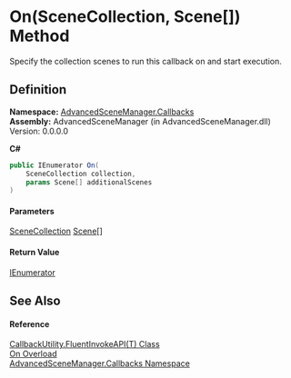 # On(SceneCollection, Scene\[]) Method

Specify the collection scenes to run this callback on and start execution.

## Definition

**Namespace:** [AdvancedSceneManager.Callbacks](N_AdvancedSceneManager_Callbacks.md)\
**Assembly:** AdvancedSceneManager (in AdvancedSceneManager.dll) Version: 0.0.0.0

**C#**

```c#
public IEnumerator On(
	SceneCollection collection,
	params Scene[] additionalScenes
)
```

#### Parameters

&#x20; [SceneCollection](T_AdvancedSceneManager_Models_SceneCollection.md)   [Scene](T_AdvancedSceneManager_Models_Scene.md)\[]&#x20;

#### Return Value

[IEnumerator](https://learn.microsoft.com/dotnet/api/system.collections.ienumerator)

## See Also

#### Reference

[CallbackUtility.FluentInvokeAPI(T) Class](T_AdvancedSceneManager_Callbacks_CallbackUtility_FluentInvokeAPI_1.md)\
[On Overload](Overload_AdvancedSceneManager_Callbacks_CallbackUtility_FluentInvokeAPI_1_On.md)\
[AdvancedSceneManager.Callbacks Namespace](N_AdvancedSceneManager_Callbacks.md)
